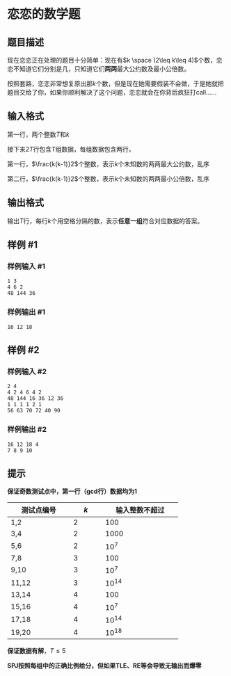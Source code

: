 # 恋恋的数学题

## 题目描述

现在恋恋正在处理的题目十分简单：现在有$k \space (2\leq k\leq 4)$个数，恋恋不知道它们分别是几，只知道它们**两两**最大公约数及最小公倍数。

按照套路，恋恋非常想复原出那$k$个数，但是现在她需要假装不会做，于是她就把题目交给了你，如果你顺利解决了这个问题，恋恋就会在你背后疯狂打call……

## 输入格式

第一行，两个整数$T$和$k$

接下来$2T$行包含$T$组数据，每组数据包含两行，

第一行，$\frac{k(k-1)}2$个整数，表示$k$个未知数的两两最大公约数，乱序

第二行，$\frac{k(k-1)}2$个整数，表示$k$个未知数的两两最小公倍数，乱序

## 输出格式

输出$T$行，每行$k$个用空格分隔的数，表示**任意一组**符合对应数据的答案。

## 样例 #1

### 样例输入 #1
```
1 3
4 6 2
48 144 36
```

### 样例输出 #1

```
16 12 18
```

## 样例 #2

### 样例输入 #2
```
2 4
4 2 4 6 4 2
48 144 16 36 12 36
1 1 1 1 2 1 
56 63 70 72 40 90
```

### 样例输出 #2

```
16 12 18 4
7 8 9 10
```

## 提示

**保证奇数测试点中，第一行（gcd行）数据均为$1$**

|测试点编号　　　|$k$　　　|输入整数不超过　　　|
|-|-|-|
|1,2|2|$100$|
|3,4|2|$1000$|
|5,6|2|$10^7$|
|7,8|3|$100$|
|9,10|3|$10^7$|
|11,12|3|$10^{14}$|
|13,14|4|$100$|
|15,16|4|$10^7$|
|17,18|4|$10^{14}$|
|19,20|4|$10^{18}$|

**保证数据有解**，$T\leq 5$

**SPJ按照每组中的正确比例给分，但如果TLE、RE等会导致无输出而爆零**
